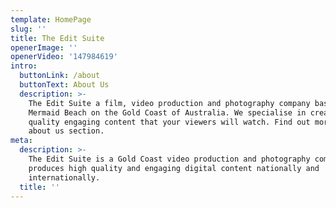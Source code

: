 ```yaml
---
template: HomePage
slug: ''
title: The Edit Suite
openerImage: ''
openerVideo: '147984619'
intro:
  buttonLink: /about
  buttonText: About Us
  description: >-
    The Edit Suite a film, video production and photography company based in
    Mermaid Beach on the Gold Coast of Australia. We specialise in creating high
    quality engaging content that your viewers will watch. Find out more in our
    about us section.
meta:
  description: >-
    The Edit Suite is a Gold Coast video production and photography company that
    produces high quality and engaging digital content nationally and
    internationally.
  title: ''
---
```


